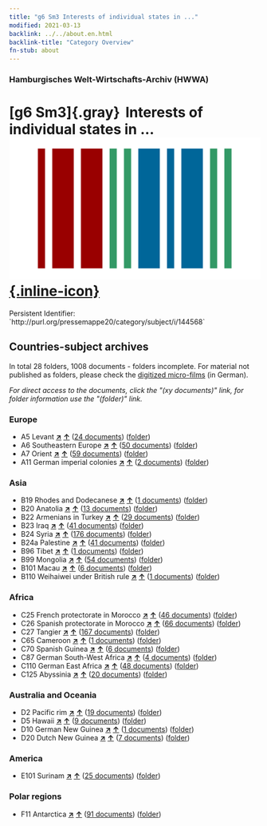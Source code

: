```yaml
---
title: "g6 Sm3 Interests of individual states in ..."
modified: 2021-03-13
backlink: ../../about.en.html
backlink-title: "Category Overview"
fn-stub: about
---
```


### Hamburgisches Welt-Wirtschafts-Archiv (HWWA)

# [g6 Sm3]{.gray}&#8201; Interests of individual states in ... &#160; [![Wikidata](/images/Wikidata-logo.svg "Wikidata"){.inline-icon}](http://www.wikidata.org/entity/Q104700072)

<div class="hint">Persistent Identifier: `http://purl.org/pressemappe20/category/subject/i/144568`</div>







## Countries-subject archives





In total 28 folders, 1008 documents - folders incomplete.
For material not published as folders, please check the [digitized micro-films](/film/h1_sh.de.html) (in German).

_For direct access to the documents, click the "(xy documents)" link, for folder information use the "(folder)" link._



### Europe

- A5 Levant [**&nearr;**](../../../geo/i/140898/about.en.html "Levant (all folders)") [**&uarr;**](../../../geo/about.en.html#A5 "Country category system") (<a href="https://pm20.zbw.eu/iiifview/folder/sh/140898,144568" title="about: Levant : Interests of individual states in ..." target="_blank">24 documents</a>) ([folder](../../../../folder/sh/1408xx/140898/1445xx/144568/about.en.html))
- A6 Southeastern Europe [**&nearr;**](../../../geo/i/140900/about.en.html "Southeastern Europe (all folders)") [**&uarr;**](../../../geo/about.en.html#A6 "Country category system") (<a href="https://pm20.zbw.eu/iiifview/folder/sh/140900,144568" title="about: Southeastern Europe : Interests of individual states in ..." target="_blank">50 documents</a>) ([folder](../../../../folder/sh/1409xx/140900/1445xx/144568/about.en.html))
- A7 Orient [**&nearr;**](../../../geo/i/140902/about.en.html "Orient (all folders)") [**&uarr;**](../../../geo/about.en.html#A7 "Country category system") (<a href="https://pm20.zbw.eu/iiifview/folder/sh/140902,144568" title="about: Orient : Interests of individual states in ..." target="_blank">59 documents</a>) ([folder](../../../../folder/sh/1409xx/140902/1445xx/144568/about.en.html))
- A11 German imperial colonies [**&nearr;**](../../../geo/i/140960/about.en.html "German imperial colonies (all folders)") [**&uarr;**](../../../geo/about.en.html#A11 "Country category system") (<a href="https://pm20.zbw.eu/iiifview/folder/sh/140960,144568" title="about: German imperial colonies : Interests of individual states in ..." target="_blank">2 documents</a>) ([folder](../../../../folder/sh/1409xx/140960/1445xx/144568/about.en.html))

### Asia

- B19 Rhodes and Dodecanese [**&nearr;**](../../../geo/i/141106/about.en.html "Rhodes and Dodecanese (all folders)") [**&uarr;**](../../../geo/about.en.html#B19 "Country category system") (<a href="https://pm20.zbw.eu/iiifview/folder/sh/141106,144568" title="about: Rhodes and Dodecanese : Interests of individual states in ..." target="_blank">1 documents</a>) ([folder](../../../../folder/sh/1411xx/141106/1445xx/144568/about.en.html))
- B20 Anatolia [**&nearr;**](../../../geo/i/141108/about.en.html "Anatolia (all folders)") [**&uarr;**](../../../geo/about.en.html#B20 "Country category system") (<a href="https://pm20.zbw.eu/iiifview/folder/sh/141108,144568" title="about: Anatolia : Interests of individual states in ..." target="_blank">13 documents</a>) ([folder](../../../../folder/sh/1411xx/141108/1445xx/144568/about.en.html))
- B22 Armenians in Turkey [**&nearr;**](../../../geo/i/141112/about.en.html "Armenians in Turkey (all folders)") [**&uarr;**](../../../geo/about.en.html#B22 "Country category system") (<a href="https://pm20.zbw.eu/iiifview/folder/sh/141112,144568" title="about: Armenians in Turkey : Interests of individual states in ..." target="_blank">29 documents</a>) ([folder](../../../../folder/sh/1411xx/141112/1445xx/144568/about.en.html))
- B23 Iraq [**&nearr;**](../../../geo/i/141113/about.en.html "Iraq (all folders)") [**&uarr;**](../../../geo/about.en.html#B23 "Country category system") (<a href="https://pm20.zbw.eu/iiifview/folder/sh/141113,144568" title="about: Iraq : Interests of individual states in ..." target="_blank">41 documents</a>) ([folder](../../../../folder/sh/1411xx/141113/1445xx/144568/about.en.html))
- B24 Syria [**&nearr;**](../../../geo/i/141114/about.en.html "Syria (all folders)") [**&uarr;**](../../../geo/about.en.html#B24 "Country category system") (<a href="https://pm20.zbw.eu/iiifview/folder/sh/141114,144568" title="about: Syria : Interests of individual states in ..." target="_blank">176 documents</a>) ([folder](../../../../folder/sh/1411xx/141114/1445xx/144568/about.en.html))
- B24a Palestine [**&nearr;**](../../../geo/i/141115/about.en.html "Palestine (all folders)") [**&uarr;**](../../../geo/about.en.html#B24a "Country category system") (<a href="https://pm20.zbw.eu/iiifview/folder/sh/141115,144568" title="about: Palestine : Interests of individual states in ..." target="_blank">41 documents</a>) ([folder](../../../../folder/sh/1411xx/141115/1445xx/144568/about.en.html))
- B96 Tibet [**&nearr;**](../../../geo/i/141259/about.en.html "Tibet (all folders)") [**&uarr;**](../../../geo/about.en.html#B96 "Country category system") (<a href="https://pm20.zbw.eu/iiifview/folder/sh/141259,144568" title="about: Tibet : Interests of individual states in ..." target="_blank">1 documents</a>) ([folder](../../../../folder/sh/1412xx/141259/1445xx/144568/about.en.html))
- B99 Mongolia [**&nearr;**](../../../geo/i/141261/about.en.html "Mongolia (all folders)") [**&uarr;**](../../../geo/about.en.html#B99 "Country category system") (<a href="https://pm20.zbw.eu/iiifview/folder/sh/141261,144568" title="about: Mongolia : Interests of individual states in ..." target="_blank">54 documents</a>) ([folder](../../../../folder/sh/1412xx/141261/1445xx/144568/about.en.html))
- B101 Macau [**&nearr;**](../../../geo/i/141267/about.en.html "Macau (all folders)") [**&uarr;**](../../../geo/about.en.html#B101 "Country category system") (<a href="https://pm20.zbw.eu/iiifview/folder/sh/141267,144568" title="about: Macau : Interests of individual states in ..." target="_blank">6 documents</a>) ([folder](../../../../folder/sh/1412xx/141267/1445xx/144568/about.en.html))
- B110 Weihaiwei under British rule [**&nearr;**](../../../geo/i/141271/about.en.html "Weihaiwei under British rule (all folders)") [**&uarr;**](../../../geo/about.en.html#B110 "Country category system") (<a href="https://pm20.zbw.eu/iiifview/folder/sh/141271,144568" title="about: Weihaiwei under British rule : Interests of individual states in ..." target="_blank">1 documents</a>) ([folder](../../../../folder/sh/1412xx/141271/1445xx/144568/about.en.html))

### Africa

- C25 French protectorate in Morocco [**&nearr;**](../../../geo/i/141358/about.en.html "French protectorate in Morocco (all folders)") [**&uarr;**](../../../geo/about.en.html#C25 "Country category system") (<a href="https://pm20.zbw.eu/iiifview/folder/sh/141358,144568" title="about: French protectorate in Morocco : Interests of individual states in ..." target="_blank">46 documents</a>) ([folder](../../../../folder/sh/1413xx/141358/1445xx/144568/about.en.html))
- C26 Spanish protectorate in Morocco [**&nearr;**](../../../geo/i/141359/about.en.html "Spanish protectorate in Morocco (all folders)") [**&uarr;**](../../../geo/about.en.html#C26 "Country category system") (<a href="https://pm20.zbw.eu/iiifview/folder/sh/141359,144568" title="about: Spanish protectorate in Morocco : Interests of individual states in ..." target="_blank">66 documents</a>) ([folder](../../../../folder/sh/1413xx/141359/1445xx/144568/about.en.html))
- C27 Tangier [**&nearr;**](../../../geo/i/141360/about.en.html "Tangier (all folders)") [**&uarr;**](../../../geo/about.en.html#C27 "Country category system") (<a href="https://pm20.zbw.eu/iiifview/folder/sh/141360,144568" title="about: Tangier : Interests of individual states in ..." target="_blank">167 documents</a>) ([folder](../../../../folder/sh/1413xx/141360/1445xx/144568/about.en.html))
- C65 Cameroon [**&nearr;**](../../../geo/i/141410/about.en.html "Cameroon (all folders)") [**&uarr;**](../../../geo/about.en.html#C65 "Country category system") (<a href="https://pm20.zbw.eu/iiifview/folder/sh/141410,144568" title="about: Cameroon : Interests of individual states in ..." target="_blank">1 documents</a>) ([folder](../../../../folder/sh/1414xx/141410/1445xx/144568/about.en.html))
- C70 Spanish Guinea [**&nearr;**](../../../geo/i/141412/about.en.html "Spanish Guinea (all folders)") [**&uarr;**](../../../geo/about.en.html#C70 "Country category system") (<a href="https://pm20.zbw.eu/iiifview/folder/sh/141412,144568" title="about: Spanish Guinea : Interests of individual states in ..." target="_blank">6 documents</a>) ([folder](../../../../folder/sh/1414xx/141412/1445xx/144568/about.en.html))
- C87 German South-West Africa [**&nearr;**](../../../geo/i/141450/about.en.html "German South-West Africa (all folders)") [**&uarr;**](../../../geo/about.en.html#C87 "Country category system") (<a href="https://pm20.zbw.eu/iiifview/folder/sh/141450,144568" title="about: German South-West Africa : Interests of individual states in ..." target="_blank">4 documents</a>) ([folder](../../../../folder/sh/1414xx/141450/1445xx/144568/about.en.html))
- C110 German East Africa [**&nearr;**](../../../geo/i/141471/about.en.html "German East Africa (all folders)") [**&uarr;**](../../../geo/about.en.html#C110 "Country category system") (<a href="https://pm20.zbw.eu/iiifview/folder/sh/141471,144568" title="about: German East Africa : Interests of individual states in ..." target="_blank">48 documents</a>) ([folder](../../../../folder/sh/1414xx/141471/1445xx/144568/about.en.html))
- C125 Abyssinia [**&nearr;**](../../../geo/i/141482/about.en.html "Abyssinia (all folders)") [**&uarr;**](../../../geo/about.en.html#C125 "Country category system") (<a href="https://pm20.zbw.eu/iiifview/folder/sh/141482,144568" title="about: Abyssinia : Interests of individual states in ..." target="_blank">20 documents</a>) ([folder](../../../../folder/sh/1414xx/141482/1445xx/144568/about.en.html))

### Australia and Oceania

- D2 Pacific rim [**&nearr;**](../../../geo/i/141593/about.en.html "Pacific rim (all folders)") [**&uarr;**](../../../geo/about.en.html#D2 "Country category system") (<a href="https://pm20.zbw.eu/iiifview/folder/sh/141593,144568" title="about: Pacific rim : Interests of individual states in ..." target="_blank">19 documents</a>) ([folder](../../../../folder/sh/1415xx/141593/1445xx/144568/about.en.html))
- D5 Hawaii [**&nearr;**](../../../geo/i/141595/about.en.html "Hawaii (all folders)") [**&uarr;**](../../../geo/about.en.html#D5 "Country category system") (<a href="https://pm20.zbw.eu/iiifview/folder/sh/141595,144568" title="about: Hawaii : Interests of individual states in ..." target="_blank">9 documents</a>) ([folder](../../../../folder/sh/1415xx/141595/1445xx/144568/about.en.html))
- D10 German New Guinea [**&nearr;**](../../../geo/i/141601/about.en.html "German New Guinea (all folders)") [**&uarr;**](../../../geo/about.en.html#D10 "Country category system") (<a href="https://pm20.zbw.eu/iiifview/folder/sh/141601,144568" title="about: German New Guinea : Interests of individual states in ..." target="_blank">1 documents</a>) ([folder](../../../../folder/sh/1416xx/141601/1445xx/144568/about.en.html))
- D20 Dutch New Guinea [**&nearr;**](../../../geo/i/141619/about.en.html "Dutch New Guinea (all folders)") [**&uarr;**](../../../geo/about.en.html#D20 "Country category system") (<a href="https://pm20.zbw.eu/iiifview/folder/sh/141619,144568" title="about: Dutch New Guinea : Interests of individual states in ..." target="_blank">7 documents</a>) ([folder](../../../../folder/sh/1416xx/141619/1445xx/144568/about.en.html))

### America

- E101 Surinam [**&nearr;**](../../../geo/i/141699/about.en.html "Surinam (all folders)") [**&uarr;**](../../../geo/about.en.html#E101 "Country category system") (<a href="https://pm20.zbw.eu/iiifview/folder/sh/141699,144568" title="about: Surinam : Interests of individual states in ..." target="_blank">25 documents</a>) ([folder](../../../../folder/sh/1416xx/141699/1445xx/144568/about.en.html))

### Polar regions

- F11 Antarctica [**&nearr;**](../../../geo/i/141703/about.en.html "Antarctica (all folders)") [**&uarr;**](../../../geo/about.en.html#F11 "Country category system") (<a href="https://pm20.zbw.eu/iiifview/folder/sh/141703,144568" title="about: Antarctica : Interests of individual states in ..." target="_blank">91 documents</a>) ([folder](../../../../folder/sh/1417xx/141703/1445xx/144568/about.en.html))








